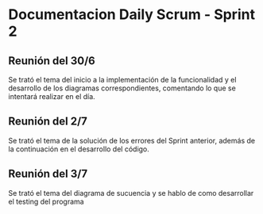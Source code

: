 # Documentacion Daily Scrum - Sprint 2

## Reunión del 30/6
Se trató el tema del inicio a la implementación de la funcionalidad y el desarrollo de los diagramas correspondientes, comentando lo que se intentará realizar en el día.

## Reunión del 2/7
Se trató el tema de la solución de los errores del Sprint anterior, además de la continuación en el desarrollo del código.


## Reunión del 3/7
Se trató el tema del diagrama de sucuencia y se hablo de como desarrollar el testing del programa